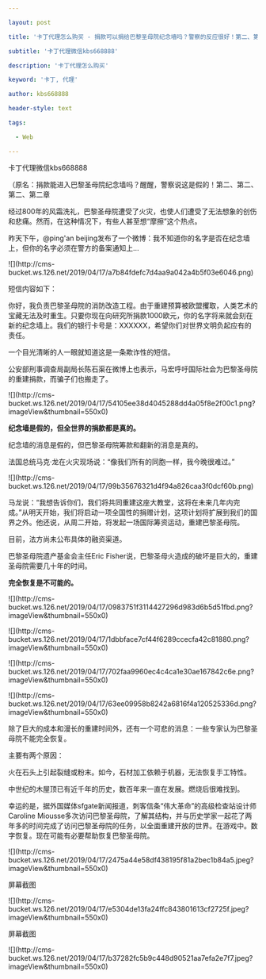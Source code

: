 ---
layout: post
title: '卡丁代理怎么购买 - 捐款可以捐给巴黎圣母院纪念墙吗？警察的反应很好！第二、第二、第二、第二章'
subtitle: '卡丁代理微信kbs668888'
description: '卡丁代理怎么购买'
keyword: '卡丁, 代理'
author: kbs668888
header-style: text
tags:
  - Web
---
卡丁代理微信kbs668888

（原名：捐款能进入巴黎圣母院纪念墙吗？醒醒，警察说这是假的！第二、第二、第二、第二章

经过800年的风霜洗礼，巴黎圣母院遭受了火灾，也使人们遭受了无法想象的创伤和悲痛。然而，在这种情况下，有些人甚至想“摩擦”这个热点。

昨天下午，@ping'an beijing发布了一个微博：我不知道你的名字是否在纪念墙上，但你的名字必须在警方的备案通知上…

![](http://cms-
bucket.ws.126.net/2019/04/17/a7b84fdefc7d4aa9a042a4b5f03e6046.png)

短信内容如下：

你好，我负责巴黎圣母院的消防改造工程。由于重建预算被欧盟攫取，人类艺术的宝藏无法及时重生。只要你现在向研究所捐款1000欧元，你的名字将来就会刻在新的纪念墙上。我们的银行卡号是：XXXXXX，希望你们对世界文明负起应有的责任。

一个目光清晰的人一眼就知道这是一条欺诈性的短信。

公安部刑事调查局副局长陈石渠在微博上也表示，马宏呼吁国际社会为巴黎圣母院的重建捐款，而骗子们也搬走了。

![](http://cms-
bucket.ws.126.net/2019/04/17/54105ee38d4045288dd4a05f8e2f00c1.png?imageView&thumbnail=550x0)  

 **纪念墙是假的，但全世界的捐款都是真的。**

纪念墙的消息是假的，但巴黎圣母院筹款和翻新的消息是真的。

法国总统马克·龙在火灾现场说：“像我们所有的同胞一样，我今晚很难过。”

![](http://cms-
bucket.ws.126.net/2019/04/17/99b35676321d4f94a826caa3f0dcf60b.png)

马龙说：“我想告诉你们，我们将共同重建这座大教堂，这将在未来几年内完成。”从明天开始，我们将启动一项全国性的捐赠计划，这项计划将扩展到我们的国界之外。他还说，从周二开始，将发起一场国际筹资运动，重建巴黎圣母院。

目前，法方尚未公布具体的融资渠道。

巴黎圣母院遗产基金会主任Eric Fisher说，巴黎圣母火造成的破坏是巨大的，重建圣母院需要几十年的时间。

 **完全恢复是不可能的。**

![](http://cms-
bucket.ws.126.net/2019/04/17/0983751f3114427296d983d6b5d51fbd.png?imageView&thumbnail=550x0)  

![](http://cms-
bucket.ws.126.net/2019/04/17/1dbbface7cf44f6289ccecfa42c81880.png?imageView&thumbnail=550x0)  

![](http://cms-
bucket.ws.126.net/2019/04/17/702faa9960ec4c4ca1e30ae167842c6e.png?imageView&thumbnail=550x0)  

![](http://cms-
bucket.ws.126.net/2019/04/17/63ee09958b8242a6816f4a120525336d.png?imageView&thumbnail=550x0)  

除了巨大的成本和漫长的重建时间外，还有一个可悲的消息：一些专家认为巴黎圣母院不能完全恢复。

主要有两个原因：

火在石头上引起裂缝或粉末。如今，石材加工依赖于机器，无法恢复手工特性。

中世纪的木屋顶已有近千年的历史，数百年来一直在发展。燃烧后很难找到。

幸运的是，据外国媒体sfgate新闻报道，刺客信条“伟大革命”的高级检查站设计师Caroline
Miousse多次访问巴黎圣母院，了解其结构，并与历史学家一起花了两年多的时间完成了访问巴黎圣母院的任务，以全面重建开放的世界。在游戏中。数字恢复。现在可能有必要帮助恢复巴黎圣母院。

![](http://cms-
bucket.ws.126.net/2019/04/17/2475a44e58df438195f81a2bec1b84a5.jpeg?imageView&thumbnail=550x0)  

屏幕截图

![](http://cms-
bucket.ws.126.net/2019/04/17/e5304de13fa24ffc843801613cf2725f.jpeg?imageView&thumbnail=550x0)  

屏幕截图

![](http://cms-
bucket.ws.126.net/2019/04/17/b37282fc5b9c448d90521aa7efa2e7f7.jpeg?imageView&thumbnail=550x0)  

